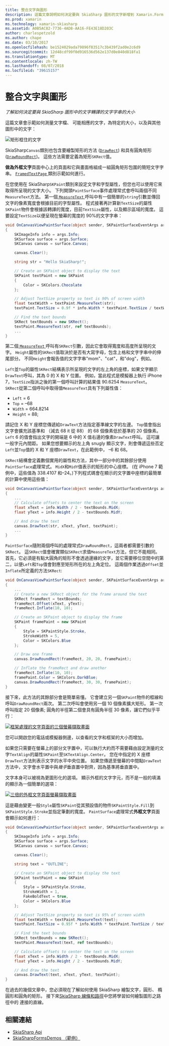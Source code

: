 ```yaml
---
title: 整合文字與圖形
description: 這篇文章說明如何決定要與 SkiaSharp 圖形的文字新增到 Xamarin.Forms 應用程式，呈現的文字字串的大小，並示範此範例程式碼。
ms.prod: xamarin
ms.technology: xamarin-skiasharp
ms.assetid: A0B5AC82-7736-4AD8-AA16-FE43E18D203C
author: charlespetzold
ms.author: chape
ms.date: 03/10/2017
ms.openlocfilehash: be1524029ada79896f83517c3b439f2ad0e2c6d9
ms.sourcegitcommit: 12d48cdf99f0d916536d562e137d0e840d818fa1
ms.translationtype: MT
ms.contentlocale: zh-TW
ms.lasthandoff: 08/07/2018
ms.locfileid: "39615157"
---
```

# <a name="integrating-text-and-graphics"></a>整合文字與圖形

_了解如何決定要與 SkiaSharp 圖形中的文字轉譯的文字字串的大小_

這篇文章會示範如何測量文字檔、 可能相應的文字，為特定的大小，以及與其他圖形中的文字：

![](text-images/textandgraphicsexample.png "矩形框住的文字")

SkiaSharp`Canvas`類別也包含要繪製矩形的方法 ([`DrawRect`](https://developer.xamarin.com/api/member/SkiaSharp.SKCanvas.DrawRect/p/SkiaSharp.SKRect/SkiaSharp.SKPaint/)) 和具有圓角矩形 ([`DrawRoundRect`](https://developer.xamarin.com/api/member/SkiaSharp.SKCanvas.DrawRoundRect/p/SkiaSharp.SKRect/System.Single/System.Single/SkiaSharp.SKPaint/))。 這些方法需要定義為矩形`SKRect`值。

**做為外框文字**頁面中心上的頁面和它與畫面格組成一組圓角矩形包圍的簡短文字字串。 [ `FramedTextPage` ](https://github.com/xamarin/xamarin-forms-samples/blob/master/SkiaSharpForms/Demos/Demos/SkiaSharpFormsDemos/Basics/FramedTextPage.cs)類別示範如何進行。

在您使用在 SkiaSharp`SKPaint`類別來設定文字和字型屬性，但您也可以使用它來取得所呈現的文字大小。 下列開頭`PaintSurface`事件處理常式會呼叫兩個不同`MeasureText`方法。 第一個[ `MeasureText` ](https://developer.xamarin.com/api/member/SkiaSharp.SKPaint.MeasureText/p/System.String/)呼叫中有一個簡單的`string`引數並傳回文字的像素寬度會根據目前的字型屬性。 程式接著再計算新`TextSize`的屬性`SKPaint`物件會根據該轉譯的寬度，目前`TextSize`屬性，以及顯示區域的寬度。 這要設定`TextSize`以便呈現在螢幕的寬度的 90%的文字字串：

```csharp
void OnCanvasViewPaintSurface(object sender, SKPaintSurfaceEventArgs args)
{
    SKImageInfo info = args.Info;
    SKSurface surface = args.Surface;
    SKCanvas canvas = surface.Canvas;

    canvas.Clear();

    string str = "Hello SkiaSharp!";

    // Create an SKPaint object to display the text
    SKPaint textPaint = new SKPaint
    {
        Color = SKColors.Chocolate
    };

    // Adjust TextSize property so text is 90% of screen width
    float textWidth = textPaint.MeasureText(str);
    textPaint.TextSize = 0.9f * info.Width * textPaint.TextSize / textWidth;

    // Find the text bounds
    SKRect textBounds = new SKRect();
    textPaint.MeasureText(str, ref textBounds);
    ...
}
```

第二個[ `MeasureText` ](https://developer.xamarin.com/api/member/SkiaSharp.SKPaint.MeasureText/p/System.String/SkiaSharp.SKRect@/)呼叫有`SKRect`引數，因此它會取得寬度和高度所呈現的文字。 `Height`屬性的`SKRect`值取決於是否有大寫字母，包含上格和文字字串中的伸尾部分。 不同`Height`會報告值的文字字串"mom"、"cat"，和"dog"，例如。

`Left`並`Top`的屬性`SKRect`結構表示所呈現的文字的左上角的座標，如果文字顯示`DrawText`呼叫，其為 0 的 X 和 Y 位置。 例如，當此程式是模擬器上執行 iPhone 7，`TextSize`指派之後的第一個呼叫計算的結果值 90.6254 `MeasureText`。 `SKRect`從第二個呼叫中取得值`MeasureText`具有下列屬性值：

- `Left` = 6
- `Top` = &ndash;68
- `Width` = 664.8214
- `Height` = 88;

請記住 X 和 Y 座標您傳遞給`DrawText`方法指定基準線文字的左邊。 `Top`值會指出文字會擴充該基準和 （減去 68 it 從 88） 的 68 個像素低於基準的 20 個像素。 `Left` 6 的值會指出文字的開端是 6 中的 X 值右邊的像素`DrawText`呼叫。 這可讓一般字元內間距。 如果您想要顯示的左上角 snugly 顯示文字，則會傳遞這些否定`Left`並`Top`值的 X 和 Y 座標`DrawText`，在此範例中， &ndash;6 和 68。

`SKRect`結構會定義數個實用的屬性和方法，其中一部分中的其餘部分使用`PaintSurface`處理常式。 `MidX`和`MidY`值表示的矩形的中心座標。 (在 iPhone 7 範例中，這些值為 338.4107 和&ndash;24。)下列程式碼會在顯示的文字置中座標的最簡單的計算中使用這些值：

```csharp
void OnCanvasViewPaintSurface(object sender, SKPaintSurfaceEventArgs args)
{
    ...
    // Calculate offsets to center the text on the screen
    float xText = info.Width / 2 - textBounds.MidX;
    float yText = info.Height / 2 - textBounds.MidY;

    // And draw the text
    canvas.DrawText(str, xText, yText, textPaint);
    ...
}
```

`PaintSurface`隨附兩個呼叫的處理常式`DrawRoundRect`，這兩者都需要引數的`SKRect`。 這`SKRect`值會確實類似`SKRect`求值`MeasureText`方法，但它不能相同。 首先，它必須是有點大圓角的矩形不會透過邊緣的文字，並它需要移位空間中的第二，以便`Left`和`Top`值會對應至矩形所在的左上角定位。 這兩個作業透過`Offset`並`Inflate`所定義的方法`SKRect`:

```csharp
void OnCanvasViewPaintSurface(object sender, SKPaintSurfaceEventArgs args)
{
    ...
    // Create a new SKRect object for the frame around the text
    SKRect frameRect = textBounds;
    frameRect.Offset(xText, yText);
    frameRect.Inflate(10, 10);

    // Create an SKPaint object to display the frame
    SKPaint framePaint = new SKPaint
    {
        Style = SKPaintStyle.Stroke,
        StrokeWidth = 5,
        Color = SKColors.Blue
    };

    // Draw one frame
    canvas.DrawRoundRect(frameRect, 20, 20, framePaint);

    // Inflate the frameRect and draw another
    frameRect.Inflate(10, 10);
    framePaint.Color = SKColors.DarkBlue;
    canvas.DrawRoundRect(frameRect, 30, 30, framePaint);
}
```

接下來，此方法的其餘部分會是簡單易懂。 它會建立另一個`SKPaint`物件的框線和呼叫`DrawRoundRect`兩次。 第二次呼叫會使用另一個 10 個像素擴大矩形。 第一次呼叫指定 20 個像素; 圓角的半徑第二個會具有圓角半徑 30 像素，讓它們似乎平行：

 [![](text-images/framedtext-small.png "框架處理的文字頁面的三個螢幕擷取畫面")](text-images/framedtext-large.png#lightbox "框住的文字頁面的三個螢幕擷取畫面")

您可以開啟您的電話或模擬器側邊，以查看的文字和框架的大小而增加。

如果您只需要在螢幕上的部分文字置中，可以執行大約而不需要藉由設定測量的文字`TextAlign`的屬性`SKPaint`至`SKTextAlign.Center`。 您在中指定的 X 座標`DrawText`方法則表示文字的水平中央位置。 如果您傳遞至螢幕的中間點`DrawText`方法中，文字會水平置中與*幾乎*垂直置中對齊，因為基準將垂直置中。

文字本身可以被視為更圖形化的選項。 顯示外框的文字字元，而不是一般的填滿的顯示為一個簡單的選項：

[![](text-images/outlinedtext-small.png "三倍的外框文字頁面螢幕擷取畫面")](text-images/outlinedtext-large.png#lightbox "三倍的外框文字頁面螢幕擷取畫面")

這是藉由變更一般`Style`屬性`SKPaint`從其預設值的物件`SKPaintStyle.Fill`到`SKPaintStyle.Stroke`並指定筆劃的寬度。 `PaintSurface`處理常式**外框文字**頁面會顯示如何進行：

```csharp
void OnCanvasViewPaintSurface(object sender, SKPaintSurfaceEventArgs args)
{
    SKImageInfo info = args.Info;
    SKSurface surface = args.Surface;
    SKCanvas canvas = surface.Canvas;

    canvas.Clear();

    string text = "OUTLINE";

    // Create an SKPaint object to display the text
    SKPaint textPaint = new SKPaint
    {
        Style = SKPaintStyle.Stroke,
        StrokeWidth = 1,
        FakeBoldText = true,
        Color = SKColors.Blue
    };

    // Adjust TextSize property so text is 95% of screen width
    float textWidth = textPaint.MeasureText(text);
    textPaint.TextSize = 0.95f * info.Width * textPaint.TextSize / textWidth;

    // Find the text bounds
    SKRect textBounds = new SKRect();
    textPaint.MeasureText(text, ref textBounds);

    // Calculate offsets to center the text on the screen
    float xText = info.Width / 2 - textBounds.MidX;
    float yText = info.Height / 2 - textBounds.MidY;

    // And draw the text
    canvas.DrawText(text, xText, yText, textPaint);
}
```

 在過去的幾個文章中，您必須現在了解如何使用 SkiaSharp 繪製文字，圓形、 橢圓形和圓角的矩形。 接下來[SkiaSharp 線條和路徑](~/xamarin-forms/user-interface/graphics/skiasharp/paths/paths.md)中您將學習如何繪製圖形之路徑中的 連接的直線。


## <a name="related-links"></a>相關連結

- [SkiaSharp Api](https://developer.xamarin.com/api/root/SkiaSharp/)
- [SkiaSharpFormsDemos （範例）](https://developer.xamarin.com/samples/xamarin-forms/SkiaSharpForms/Demos/)
